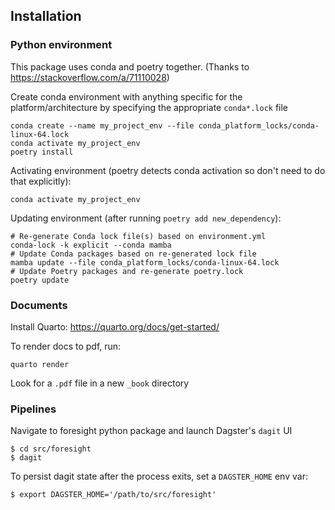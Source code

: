 
## Installation

### Python environment

This package uses conda and poetry together.
(Thanks to https://stackoverflow.com/a/71110028)

Create conda environment with anything specific for the platform/architecture
by specifying the appropriate `conda*.lock` file


```
conda create --name my_project_env --file conda_platform_locks/conda-linux-64.lock
conda activate my_project_env
poetry install
```

Activating environment (poetry detects conda activation so don't need to
do that explicitly):

```
conda activate my_project_env
```

Updating environment (after running `poetry add new_dependency`):
```
# Re-generate Conda lock file(s) based on environment.yml
conda-lock -k explicit --conda mamba
# Update Conda packages based on re-generated lock file
mamba update --file conda_platform_locks/conda-linux-64.lock
# Update Poetry packages and re-generate poetry.lock
poetry update
```


### Documents

Install Quarto: https://quarto.org/docs/get-started/

To render docs to pdf, run:
```
quarto render
```
Look for a `.pdf` file in a new `_book` directory


### Pipelines

Navigate to foresight python package and launch Dagster's `dagit` UI
```
$ cd src/foresight
$ dagit
```

To persist dagit state after the process exits, set a `DAGSTER_HOME` env var:
```
$ export DAGSTER_HOME='/path/to/src/foresight'
```
